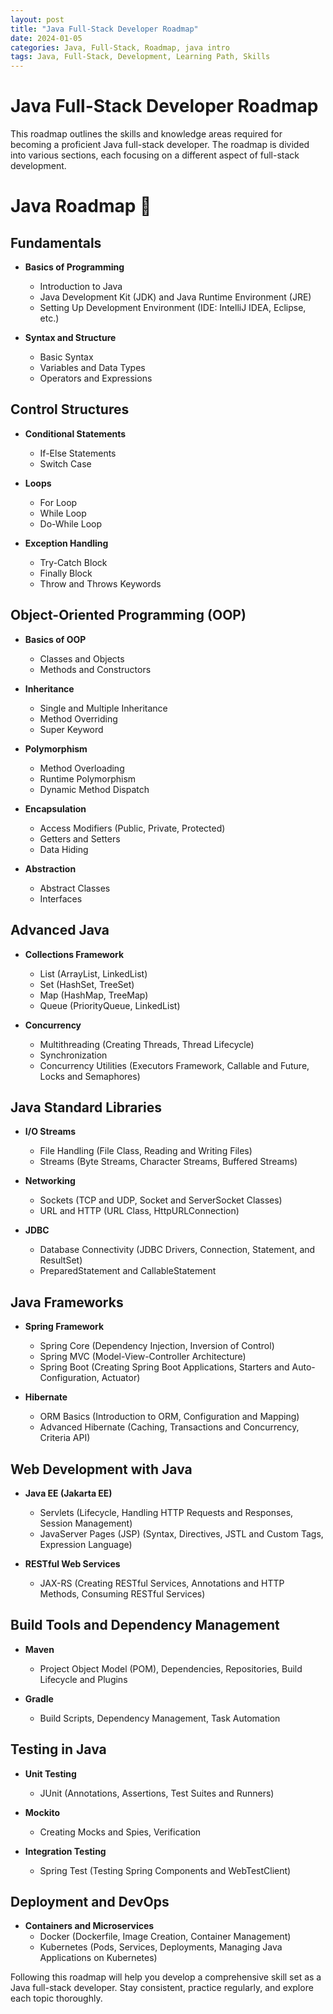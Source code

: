 ```yaml
---
layout: post
title: "Java Full-Stack Developer Roadmap"
date: 2024-01-05
categories: Java, Full-Stack, Roadmap, java intro
tags: Java, Full-Stack, Development, Learning Path, Skills
---
```


# Java Full-Stack Developer Roadmap

This roadmap outlines the skills and knowledge areas required for becoming a proficient Java full-stack developer. The roadmap is divided into various sections, each focusing on a different aspect of full-stack development.

# Java Roadmap 🍿

## Fundamentals
- **Basics of Programming**
  - Introduction to Java
  - Java Development Kit (JDK) and Java Runtime Environment (JRE)
  - Setting Up Development Environment (IDE: IntelliJ IDEA, Eclipse, etc.)

- **Syntax and Structure**
  - Basic Syntax
  - Variables and Data Types
  - Operators and Expressions

## Control Structures
- **Conditional Statements**
  - If-Else Statements
  - Switch Case

- **Loops**
  - For Loop
  - While Loop
  - Do-While Loop

- **Exception Handling**
  - Try-Catch Block
  - Finally Block
  - Throw and Throws Keywords

## Object-Oriented Programming (OOP)
- **Basics of OOP**
  - Classes and Objects
  - Methods and Constructors

- **Inheritance**
  - Single and Multiple Inheritance
  - Method Overriding
  - Super Keyword

- **Polymorphism**
  - Method Overloading
  - Runtime Polymorphism
  - Dynamic Method Dispatch

- **Encapsulation**
  - Access Modifiers (Public, Private, Protected)
  - Getters and Setters
  - Data Hiding

- **Abstraction**
  - Abstract Classes
  - Interfaces

## Advanced Java
- **Collections Framework**
  - List (ArrayList, LinkedList)
  - Set (HashSet, TreeSet)
  - Map (HashMap, TreeMap)
  - Queue (PriorityQueue, LinkedList)

- **Concurrency**
  - Multithreading (Creating Threads, Thread Lifecycle)
  - Synchronization
  - Concurrency Utilities (Executors Framework, Callable and Future, Locks and Semaphores)

## Java Standard Libraries
- **I/O Streams**
  - File Handling (File Class, Reading and Writing Files)
  - Streams (Byte Streams, Character Streams, Buffered Streams)

- **Networking**
  - Sockets (TCP and UDP, Socket and ServerSocket Classes)
  - URL and HTTP (URL Class, HttpURLConnection)

- **JDBC**
  - Database Connectivity (JDBC Drivers, Connection, Statement, and ResultSet)
  - PreparedStatement and CallableStatement

## Java Frameworks
- **Spring Framework**
  - Spring Core (Dependency Injection, Inversion of Control)
  - Spring MVC (Model-View-Controller Architecture)
  - Spring Boot (Creating Spring Boot Applications, Starters and Auto-Configuration, Actuator)

- **Hibernate**
  - ORM Basics (Introduction to ORM, Configuration and Mapping)
  - Advanced Hibernate (Caching, Transactions and Concurrency, Criteria API)

## Web Development with Java
- **Java EE (Jakarta EE)**
  - Servlets (Lifecycle, Handling HTTP Requests and Responses, Session Management)
  - JavaServer Pages (JSP) (Syntax, Directives, JSTL and Custom Tags, Expression Language)

- **RESTful Web Services**
  - JAX-RS (Creating RESTful Services, Annotations and HTTP Methods, Consuming RESTful Services)

## Build Tools and Dependency Management
- **Maven**
  - Project Object Model (POM), Dependencies, Repositories, Build Lifecycle and Plugins

- **Gradle**
  - Build Scripts, Dependency Management, Task Automation

## Testing in Java
- **Unit Testing**
  - JUnit (Annotations, Assertions, Test Suites and Runners)

- **Mockito**
  - Creating Mocks and Spies, Verification

- **Integration Testing**
  - Spring Test (Testing Spring Components and WebTestClient)

## Deployment and DevOps
- **Containers and Microservices**
  - Docker (Dockerfile, Image Creation, Container Management)
  - Kubernetes (Pods, Services, Deployments, Managing Java Applications on Kubernetes)


Following this roadmap will help you develop a comprehensive skill set as a Java full-stack developer. Stay consistent, practice regularly, and explore each topic thoroughly.
